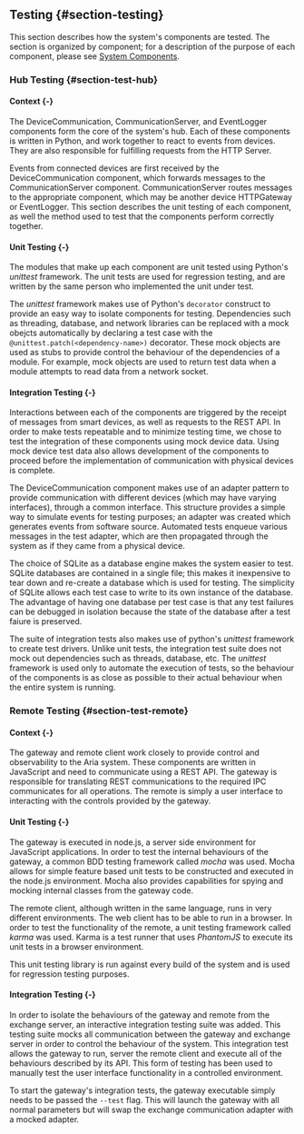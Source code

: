 ## Testing {#section-testing}

This section describes how the system's components are tested. The section is organized by 
component; for a description of the purpose of each component, please see
[System Components](#section-design-components).

### Hub Testing {#section-test-hub}

#### Context {-}

The DeviceCommunication, CommunicationServer, and EventLogger components form the core of the 
system's hub. Each of these components is written in Python, and work together to react to 
events from devices. They are also responsible for fulfilling requests from the HTTP Server.

Events from connected devices are first received by the DeviceCommunication component, which 
forwards messages to the CommunicationServer component. CommunicationServer routes messages to the
appropriate component, which may be another device HTTPGateway or EventLogger. This section 
describes the unit testing of each component, as well the method used to test that the components 
perform correctly together.

#### Unit Testing {-}

The modules that make up each component are unit tested using Python's *unittest* framework. 
The unit tests are used for regression testing, and are written by the same person who implemented
the unit under test. 

The *unittest* framework makes use of Python's `decorator` construct to provide an easy way to 
isolate components for testing. Dependencies such as threading, database, and network libraries 
can be replaced with a mock obejcts automatically by declaring a test case with the
`@unittest.patch(<dependency-name>)` decorator. These mock objects are used as stubs to provide 
control the behaviour of the dependencies of a module. For example, mock objects are used to 
return test data when a module attempts to read data from a network socket.

#### Integration Testing {-}

Interactions between each of the components are triggered by the receipt of messages from
smart devices, as well as requests to the REST API. In order to make tests repeatable and to
minimize testing time, we chose to test the integration of these components using mock device data.
Using mock device test data also allows development of the components to proceed before the 
implementation of communication with physical devices is complete.

The DeviceCommunication component makes use of an adapter pattern to provide communication with 
different devices (which may have varying interfaces), through a common interface. This structure 
provides a simple way to simulate events for testing purposes; an adapter was created which 
generates events from software source. Automated tests enqueue various messages in the test adapter,
which are then propagated through the system as if they came from a physical device.

The choice of SQLite as a database engine makes the system easier to test. SQLite databases are
contained in a single file; this makes it inexpensive to tear down and re-create a database which
is used for testing. The simplicity of SQLite allows each test case to write to its own instance of 
the database. The advantage of having one database per test case is that any test failures 
can be debugged in isolation because the state of the database after a test faiure is preserved.

The suite of integration tests also makes use of python's *unittest* framework
to create test drivers. Unlike unit tests, the integration test suite does not mock
out dependencies such as threads, database, etc. The *unittest* framework is used only to automate
the execution of tests, so the behaviour of the components is as close as possible to their actual
behaviour when the entire system is running.

### Remote Testing {#section-test-remote}

#### Context {-}

The gateway and remote client work closely to provide control and observability to the Aria system.
These components are written in JavaScript and need to communicate using a REST API. The gateway
is responsible for translating REST communications to the required IPC communicates for all
operations. The remote is simply a user interface to interacting with the controls provided by
the gateway.

#### Unit Testing {-}

The gateway is executed in node.js, a server side environment for JavaScript applications. In
order to test the internal behaviours of the gateway, a common BDD testing framework called
*mocha* was used. Mocha allows for simple feature based unit tests to be constructed and executed
in the node.js environment. Mocha also provides capabilities for spying and mocking internal
classes from the gateway code.

The remote client, although written in the same language, runs in very different environments.
The web client has to be able to run in a browser. In order to test the functionality of the
remote, a unit testing framework called *karma* was used. Karma is a test runner that uses
*PhantomJS* to execute its unit tests in a browser environment.

This unit testing library is run against every build of the system and is used for regression
testing purposes.

#### Integration Testing {-}

In order to isolate the behaviours of the gateway and remote from the exchange server, an
interactive integration testing suite was added. This testing suite mocks all communication
between the gateway and exchange server in order to control the behaviour of the system.
This integration test allows the gateway to run, server the remote client and execute all
of the behaviours described by its API. This form of testing has been used to manually test
the user interface functionality in a controlled environment.

To start the gateway's integration tests, the gateway executable simply needs to be passed the
`--test` flag. This will launch the gateway with all normal parameters but will swap the
exchange communication adapter with a mocked adapter.

